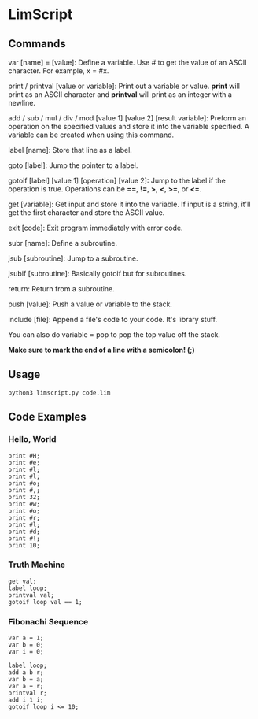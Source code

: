 # LimScript

## Commands

var \[name] = \[value]: Define a variable. Use # to get the value of an ASCII character. For example, x = #x.

print / printval \[value or variable]: Print out a variable or value. **print** will print as an ASCII character and **printval** will print as an integer with a newline.

add / sub / mul / div / mod \[value 1] \[value 2] \[result variable]: Preform an operation on the specified values and store it into the variable specified. A variable can be created when using this command.

label \[name]: Store that line as a label.

goto \[label]: Jump the pointer to a label.

gotoif \[label] \[value 1] \[operation] \[value 2]: Jump to the label if the operation is true. Operations can be **==**, **!=**, **>**, **<**, **>=**, or **<=**.

get \[variable]: Get input and store it into the variable. If input is a string, it'll get the first character and store the ASCII value.

exit \[code]: Exit program immediately with error code.

subr \[name]: Define a subroutine.

jsub \[subroutine]: Jump to a subroutine.

jsubif \[subroutine]: Basically gotoif but for subroutines.

return: Return from a subroutine.

push \[value]: Push a value or variable to the stack.

include \[file]: Append a file's code to your code. It's library stuff.

You can also do variable = pop to pop the top value off the stack.

**Make sure to mark the end of a line with a semicolon! (;)**

## Usage

`python3 limscript.py code.lim`

## Code Examples

### Hello, World
```
print #H;
print #e;
print #l;
print #l;
print #o;
print #,;
print 32;
print #w;
print #o;
print #r;
print #l;
print #d;
print #!;
print 10;
```
### Truth Machine
```
get val;
label loop;
printval val;
gotoif loop val == 1;
```
### Fibonachi Sequence
```
var a = 1;
var b = 0;
var i = 0;

label loop;
add a b r;
var b = a;
var a = r;
printval r;
add i 1 i;
gotoif loop i <= 10;
```
